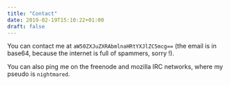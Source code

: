 ```yaml
---
title: "Contact"
date: 2019-02-19T15:10:22+01:00
draft: false
---
```


You can contact me at `aW50ZXJuZXRAbmlnaHRtYXJlZC5mcg==` (the email is in base64, because the internet is full of spammers, sorry !).

You can also ping me on the freenode and mozilla IRC networks, where my pseudo is `nightmared`.
